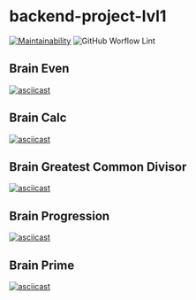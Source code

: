 # backend-project-lvl1

[![Maintainability](https://api.codeclimate.com/v1/badges/08af5e975fb050235fab/maintainability)](https://codeclimate.com/github/vbabak/backend-project-lvl1/maintainability)
![GitHub Worflow Lint](https://github.com/vbabak/backend-project-lvl1/workflows/Node.js%20CI/badge.svg)

## Brain Even
[![asciicast](https://asciinema.org/a/UzdsdfKOhxmKtIcUWHyj0UCCg.svg)](https://asciinema.org/a/UzdsdfKOhxmKtIcUWHyj0UCCg)

## Brain Calc
[![asciicast](https://asciinema.org/a/DkDRFV7vtgh1FT1WM7I1j1c7K.svg)](https://asciinema.org/a/DkDRFV7vtgh1FT1WM7I1j1c7K)

## Brain Greatest Common Divisor
[![asciicast](https://asciinema.org/a/GhLAf39zs4qzP0wY7Loev9M4Z.svg)](https://asciinema.org/a/GhLAf39zs4qzP0wY7Loev9M4Z)

## Brain Progression
[![asciicast](https://asciinema.org/a/vmkyK2tHYppWjeKzHlzOWlt2o.svg)](https://asciinema.org/a/vmkyK2tHYppWjeKzHlzOWlt2o)

## Brain Prime
[![asciicast](https://asciinema.org/a/8hrn4ugevQniGL6zUbSyWaPys.svg)](https://asciinema.org/a/8hrn4ugevQniGL6zUbSyWaPys)

